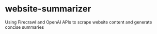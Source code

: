 # website-summarizer
Using Firecrawl and OpenAI APIs to scrape website content and generate concise summaries
